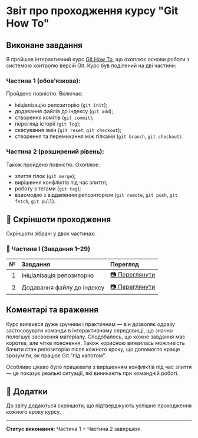 # Звіт про проходження курсу "Git How To"

## Виконане завдання

Я пройшов інтерактивний курс [Git How To](https://githowto.com/uk), що охоплює основи роботи з системою контролю версій Git. Курс був поділений на дві частини:

### Частина 1 (обов’язкова):
Пройдено повністю. Включає:
- ініціалізацію репозиторію (`git init`);
- додавання файлів до індексу (`git add`);
- створення комітів (`git commit`);
- перегляд історії (`git log`);
- скасування змін (`git reset`, `git checkout`);
- створення та перемикання між гілками (`git branch`, `git checkout`).

### Частина 2 (розширений рівень):
Також пройдено повністю. Охоплює:
- злиття гілок (`git merge`);
- вирішення конфліктів під час злиття;
- роботу з тегами (`git tag`);
- взаємодію з віддаленим репозиторієм (`git remote`, `git push`, `git fetch`, `git pull`).

## 📸 Скріншоти проходження

Скріншоти зібрані у двох частинах:

### 🔹 Частина I (Завдання 1–29)

| № | Завдання | Перегляд |
|--:|:----------|:---------|
| 1 | Ініціалізація репозиторію | [📷 Переглянути](screenshots/part1/1/Screenshot_1.png) |
| 2 | Додавання файлу до індексу | [📷 Переглянути](screenshots/part1/2/Screenshot_1.png) |

## Коментарі та враження

Курс виявився дуже зручним і практичним — він дозволяє одразу застосовувати команди в інтерактивному середовищі, що значно полегшує засвоєння матеріалу. Сподобалось, що кожне завдання має коротке, але чітке пояснення. Також корисною виявилась можливість бачити стан репозиторію після кожного кроку, що допомогло краще зрозуміти, як працює Git "під капотом".

Особливо цікаво було працювати з вирішенням конфліктів під час злиття — це показує реальні ситуації, які виникають при командній роботі.

## 📎 Додатки

До звіту додаються скріншоти, що підтверджують успішне проходження кожного кроку курсу.

---

**Статус виконання:** Частина 1 + Частина 2 завершені.
